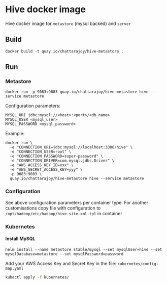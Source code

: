# Hive docker image

Hive docker image for `metastore` (mysql backed) and `server`

## Build
```
docker build -t quay.io/chattarajoy/hive-metastore .
```

## Run

### Metastore

```
docker run -p 9083:9083 quay.io/chattarajoy/hive-metastore hive --service metastore
```

Configuration parameters:

```
MYSQL_URI jdbc:mysql://<host>:<port>/<db_name>
MYSQL_USER <mysql_user>
MYSQL_PASSWORD <mysql_password>
```

Example:

```
docker run \
  -e "CONNECTION_URI=jdbc:mysql://localhost:3306/hive" \
  -e "CONNECTION_USER=root" \
  -e "CONNECTION_PASSWORD=super-password" \
  -e "CONNECTION_DRIVER=com.mysql.jdbc.Driver" \
  -e "AWS_ACCESS_KEY_ID=xxx" \
  -e "AWS_SECRET_ACCESS_KEY=yyy" \
  -p 9083:9083 \
  quay.io/chattarajoy/hive-metastore hive --service metastore
```


### Configuration

See above configuration parameters per container type.
For another customisations copy file with configuration to `/opt/hadoop/etc/hadoop/hive-site.xml.tpl` in container

### Kubernetes

#### Install MySQL

```console
helm install --name metastore stable/mysql --set mysqlUser=hive --set mysqlDatabase=metastore --set mysqlPassword=password
```

Add your AWS Access Key and Secret Key in the file: `kubernetes/config-map.yaml`

```bash
kubectl apply -f kubernetes/
```
